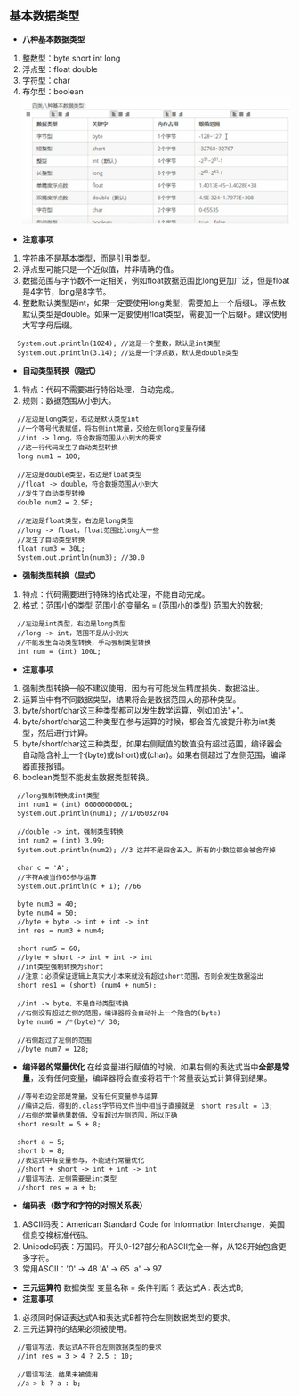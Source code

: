 ## 基本数据类型
- **八种基本数据类型**  
1. 整数型：byte short int long
2. 浮点型：float double
3. 字符型：char
4. 布尔型：boolean
![](./Pics/基本数据类型.png)  
- **注意事项**
1. 字符串不是基本类型，而是引用类型。
2. 浮点型可能只是一个近似值，并非精确的值。
3. 数据范围与字节数不一定相关，例如float数据范围比long更加广泛，但是float是4字节，long是8字节。
4. 整数默认类型是int，如果一定要使用long类型，需要加上一个后缀L。浮点数默认类型是double。如果一定要使用float类型，需要加一个后缀F。建议使用大写字母后缀。
```
  System.out.println(1024); //这是一个整数，默认是int类型
  System.out.println(3.14); //这是一个浮点数，默认是double类型
```
- **自动类型转换（隐式）**
1. 特点：代码不需要进行特俗处理，自动完成。
2. 规则：数据范围从小到大。
```
  //左边是long类型，右边是默认类型int
  //一个等号代表赋值，将右侧int常量，交给左侧long变量存储
  //int -> long，符合数据范围从小到大的要求
  //这一行代码发生了自动类型转换
  long num1 = 100; 
  
  //左边是double类型，右边是float类型
  //float -> double，符合数据范围从小到大
  //发生了自动类型转换
  double num2 = 2.5F;
  
  //左边是float类型，右边是long类型
  //long -> float，float范围比long大一些
  //发生了自动类型转换
  float num3 = 30L;
  System.out.println(num3); //30.0
```
- **强制类型转换（显式）**
1. 特点：代码需要进行特殊的格式处理，不能自动完成。
2. 格式：范围小的类型 范围小的变量名 = (范围小的类型) 范围大的数据;
```
  //左边是int类型，右边是long类型
  //long -> int，范围不是从小到大
  //不能发生自动类型转换，手动强制类型转换
  int num = (int) 100L;
```
- **注意事项**
1. 强制类型转换一般不建议使用，因为有可能发生精度损失、数据溢出。
2. 运算当中有不同数据类型，结果将会是数据范围大的那种类型。
3. byte/short/char这三种类型都可以发生数学运算，例如加法"+"。
4. byte/short/char这三种类型在参与运算的时候，都会首先被提升称为int类型，然后进行计算。
5. byte/short/char这三种类型，如果右侧赋值的数值没有超过范围，编译器会自动隐含补上一个(byte)或(short)或(char)。如果右侧超过了左侧范围，编译器直接报错。
6. boolean类型不能发生数据类型转换。
```
  //long强制转换成int类型
  int num1 = (int) 6000000000L;
  System.out.println(num1); //1705032704
  
  //double -> int，强制类型转换
  int num2 = (int) 3.99;
  System.out.println(num2); //3 这并不是四舍五入，所有的小数位都会被舍弃掉
  
  char c = 'A';
  //字符A被当作65参与运算
  System.out.println(c + 1); //66
  
  byte num3 = 40;
  byte num4 = 50;
  //byte + byte -> int + int -> int
  int res = num3 + num4;
  
  short num5 = 60;
  //byte + short -> int + int -> int
  //int类型强制转换为short
  //注意：必须保证逻辑上真实大小本来就没有超过short范围，否则会发生数据溢出
  short res1 = (short) (num4 + num5);
  
  //int -> byte，不是自动类型转换
  //右侧没有超过左侧的范围，编译器将会自动补上一个隐含的(byte)
  byte num6 = /*(byte)*/ 30;
  
  //右侧超过了左侧的范围
  //byte num7 = 128;
```
- **编译器的常量优化**
在给变量进行赋值的时候，如果右侧的表达式当中**全部是常量**，没有任何变量，编译器将会直接将若干个常量表达式计算得到结果。
```
  //等号右边全部是常量，没有任何变量参与运算
  //编译之后，得到的.class字节码文件当中相当于直接就是：short result = 13;
  //右侧的常量结果数值，没有超过左侧范围，所以正确
  short result = 5 + 8;
  
  short a = 5;
  short b = 8;
  //表达式中有变量参与，不能进行常量优化
  //short + short -> int + int -> int
  //错误写法，左侧需要是int类型
  //short res = a + b;
```
- **编码表（数字和字符的对照关系表）**
1. ASCII码表：American Standard Code for Information Interchange，美国信息交换标准代码。
2. Unicode码表：万国码。开头0-127部分和ASCII完全一样，从128开始包含更多字符。
3. 常用ASCII：'0' -> 48  'A' -> 65  'a' -> 97 
- **三元运算符**
数据类型 变量名称 = 条件判断 ? 表达式A : 表达式B;
- **注意事项**
1. 必须同时保证表达式A和表达式B都符合左侧数据类型的要求。
2. 三元运算符的结果必须被使用。
```
  //错误写法，表达式A不符合左侧数据类型的要求
  //int res = 3 > 4 ? 2.5 : 10;
  
  //错误写法，结果未被使用
  //a > b ? a : b;
```
